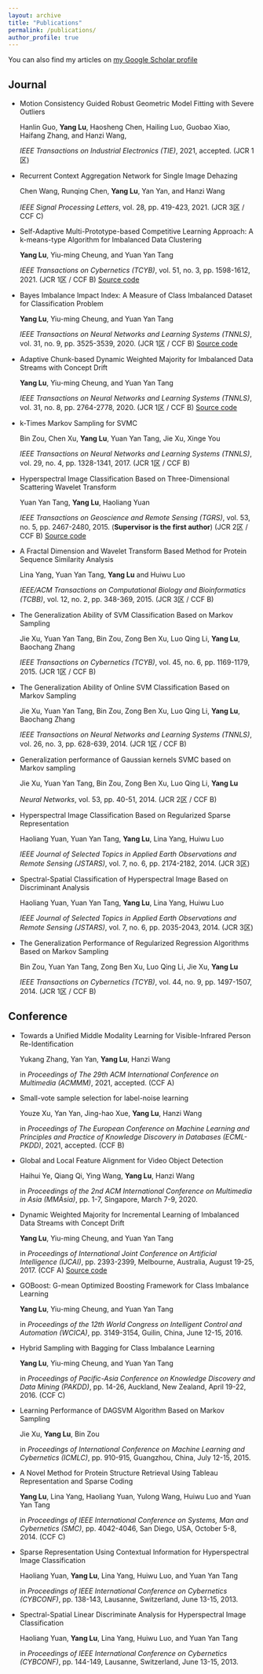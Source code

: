 ```yaml
---
layout: archive
title: "Publications"
permalink: /publications/
author_profile: true
---
```


You can also find my articles on [my Google Scholar profile](https://scholar.google.com.hk/citations?user=r7r4FGwAAAAJ&hl=zh-TW&oi=ao)

## Journal
- Motion Consistency Guided Robust Geometric Model Fitting with Severe Outliers

  Hanlin Guo, **Yang Lu**, Haosheng Chen, Hailing Luo, Guobao Xiao, Haifang Zhang, and Hanzi Wang, 

  _IEEE Transactions on Industrial Electronics (TIE)_, 2021, accepted. (JCR 1区)

- Recurrent Context Aggregation Network for Single Image Dehazing

  Chen Wang, Runqing Chen, **Yang Lu**, Yan Yan, and Hanzi Wang

  _IEEE Signal Processing Letters_, vol. 28, pp. 419-423, 2021. (JCR 3区 / CCF C)

- Self-Adaptive Multi-Prototype-based Competitive Learning Approach: A k-means-type Algorithm for Imbalanced Data Clustering

  **Yang Lu**, Yiu-ming Cheung, and Yuan Yan Tang

  _IEEE Transactions on Cybernetics (TCYB)_, vol. 51, no. 3, pp. 1598-1612, 2021. (JCR 1区 / CCF B) [Source code](https://github.com/jasonyanglu/SMCL)

- Bayes Imbalance Impact Index: A Measure of Class Imbalanced Dataset for Classification Problem

  **Yang Lu**, Yiu-ming Cheung, and Yuan Yan Tang

  _IEEE Transactions on Neural Networks and Learning Systems (TNNLS)_, vol. 31, no. 9, pp. 3525-3539, 2020. (JCR 1区 / CCF B) [Source code](https://github.com/jasonyanglu/BI3)

- Adaptive Chunk-based Dynamic Weighted Majority for Imbalanced Data Streams with Concept Drift

  **Yang Lu**, Yiu-ming Cheung, and Yuan Yan Tang

  _IEEE Transactions on Neural Networks and Learning Systems (TNNLS)_, vol. 31, no. 8, pp. 2764-2778, 2020. (JCR 1区 / CCF B) [Source code](https://github.com/jasonyanglu/ACDWM)

- k-Times Markov Sampling for SVMC

  Bin Zou, Chen Xu, **Yang Lu**, Yuan Yan Tang, Jie Xu, Xinge You 

  _IEEE Transactions on Neural Networks and Learning Systems (TNNLS)_, vol. 29, no. 4, pp. 1328-1341, 2017. (JCR 1区 / CCF B)

- Hyperspectral Image Classification Based on Three-Dimensional Scattering Wavelet Transform

  Yuan Yan Tang, **Yang Lu**, Haoliang Yuan

  _IEEE Transactions on Geoscience and Remote Sensing (TGRS)_, vol. 53, no. 5, pp. 2467-2480, 2015. (**Supervisor is the first author**) (JCR 2区 / CCF B) [Source code](https://github.com/jasonyanglu/3d_scattering)

- A Fractal Dimension and Wavelet Transform Based Method for Protein Sequence Similarity Analysis

  Lina Yang, Yuan Yan Tang, **Yang Lu** and Huiwu Luo

  _IEEE/ACM Transactions on Computational Biology and Bioinformatics (TCBB)_, vol. 12, no. 2, pp. 348-369, 2015. (JCR 3区 / CCF B)

- The Generalization Ability of SVM Classification Based on Markov Sampling

  Jie Xu, Yuan Yan Tang, Bin Zou, Zong Ben Xu, Luo Qing Li, **Yang Lu**, Baochang Zhang

  _IEEE Transactions on Cybernetics (TCYB)_, vol. 45, no. 6, pp. 1169-1179, 2015. (JCR 1区 / CCF B)

- The Generalization Ability of Online SVM Classification Based on Markov Sampling

  Jie Xu, Yuan Yan Tang, Bin Zou, Zong Ben Xu, Luo Qing Li, **Yang Lu**, Baochang Zhang

  _IEEE Transactions on Neural Networks and Learning Systems (TNNLS)_, vol. 26, no. 3, pp. 628-639, 2014. (JCR 1区 / CCF B)

- Generalization performance of Gaussian kernels SVMC based on Markov sampling

  Jie Xu, Yuan Yan Tang, Bin Zou, Zong Ben Xu, Luo Qing Li, **Yang Lu**

  _Neural Networks_, vol. 53, pp. 40-51, 2014. (JCR 2区 / CCF B) 

- Hyperspectral Image Classification Based on Regularized Sparse Representation

  Haoliang Yuan, Yuan Yan Tang, **Yang Lu**, Lina Yang, Huiwu Luo

  _IEEE Journal of Selected Topics in Applied Earth Observations and Remote Sensing (JSTARS)_, vol. 7, no. 6, pp. 2174-2182, 2014. (JCR 3区)

- Spectral-Spatial Classification of Hyperspectral Image Based on Discriminant Analysis

  Haoliang Yuan, Yuan Yan Tang, **Yang Lu**, Lina Yang, Huiwu Luo

  _IEEE Journal of Selected Topics in Applied Earth Observations and Remote Sensing (JSTARS)_, vol. 7, no. 6, pp. 2035-2043, 2014. (JCR 3区)

- The Generalization Performance of Regularized Regression Algorithms Based on Markov Sampling

  Bin Zou, Yuan Yan Tang, Zong Ben Xu, Luo Qing Li, Jie Xu, **Yang Lu**

  _IEEE Transactions on Cybernetics (TCYB)_, vol. 44, no. 9, pp. 1497-1507, 2014. (JCR 1区 / CCF B)


## Conference
- Towards a Unified Middle Modality Learning for Visible-Infrared Person Re-Identification

  Yukang Zhang, Yan Yan, **Yang Lu**, Hanzi Wang

  in *Proceedings of The 29th ACM International Conference on Multimedia (ACMMM)*, 2021, accepted. (CCF A)

- Small-vote sample selection for label-noise learning

  Youze Xu, Yan Yan, Jing-hao Xue, **Yang Lu**, Hanzi Wang

  in *Proceedings of The European Conference on Machine Learning and Principles and Practice of Knowledge Discovery in Databases (ECML-PKDD)*, 2021, accepted. (CCF B)

- Global and Local Feature Alignment for Video Object Detection

  Haihui Ye, Qiang Qi, Ying Wang, **Yang Lu**, Hanzi Wang

  in *Proceedings of the 2nd ACM International Conference on Multimedia in Asia (MMAsia)*, pp. 1-7, Singapore, March 7-9, 2020.

- Dynamic Weighted Majority for Incremental Learning of Imbalanced Data Streams with Concept Drift

  **Yang Lu**, Yiu-ming Cheung, and Yuan Yan Tang

  in _Proceedings of International Joint Conference on Artificial Intelligence (IJCAI)_, pp. 2393-2399, Melbourne, Australia, August 19-25, 2017. (CCF A) [Source code](https://github.com/jasonyanglu/dwmil)

- GOBoost: G-mean Optimized Boosting Framework for Class Imbalance Learning

  **Yang Lu**, Yiu-ming Cheung, and Yuan Yan Tang

  in _Proceedings of the 12th World Congress on Intelligent Control and Automation (WCICA)_, pp.  3149-3154, Guilin, China, June 12-15, 2016.

- Hybrid Sampling with Bagging for Class Imbalance Learning

  **Yang Lu**, Yiu-ming Cheung, and Yuan Yan Tang

  in _Proceedings of Pacific-Asia Conference on Knowledge Discovery and Data Mining (PAKDD)_, pp. 14-26, Auckland, New Zealand, April 19-22, 2016. (CCF C)

- Learning Performance of DAGSVM Algorithm Based on Markov Sampling

  Jie Xu, **Yang Lu**, Bin Zou

  in _Proceedings of International Conference on Machine Learning and Cybernetics (ICMLC)_, pp. 910-915, Guangzhou, China, July 12-15, 2015.

- A Novel Method for Protein Structure Retrieval Using Tableau Representation and Sparse Coding

  **Yang Lu**, Lina Yang, Haoliang Yuan, Yulong Wang, Huiwu Luo and Yuan Yan Tang

  in _Proceedings of IEEE International Conference on Systems, Man and Cybernetics (SMC)_, pp. 4042-4046, San Diego, USA, October 5-8, 2014. (CCF C)  

- Sparse Representation Using Contextual Information for Hyperspectral Image Classification

  Haoliang Yuan, **Yang Lu**, Lina Yang, Huiwu Luo, and Yuan Yan Tang

  in _Proceedings of IEEE International Conference on Cybernetics (CYBCONF)_, pp. 138-143, Lausanne, Switzerland, June 13-15, 2013.

- Spectral-Spatial Linear Discriminate Analysis for Hyperspectral Image Classification

  Haoliang Yuan, **Yang Lu**, Lina Yang, Huiwu Luo, and Yuan Yan Tang

  in _Proceedings of IEEE International Conference on Cybernetics (CYBCONF)_, pp. 144-149, Lausanne, Switzerland, June 13-15, 2013.



